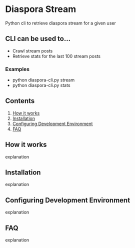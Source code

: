 # Diaspora Stream

Python cli to retrieve diaspora stream for a given user

## CLI can be used to...

* Crawl stream posts
* Retrieve stats for the last 100 stream posts

### Examples

* python diaspora-cli.py stream
* python diaspora-cli.py stats


## Contents
1. [How it works](#how-it-works)
1. [Installation](#installation)
1. [Configuring Development Environment](#configuring-development-environment)
1. [FAQ](#faq)


## How it works

explanation

## Installation

explanation


## Configuring Development Environment

explanation


## FAQ

explanation
